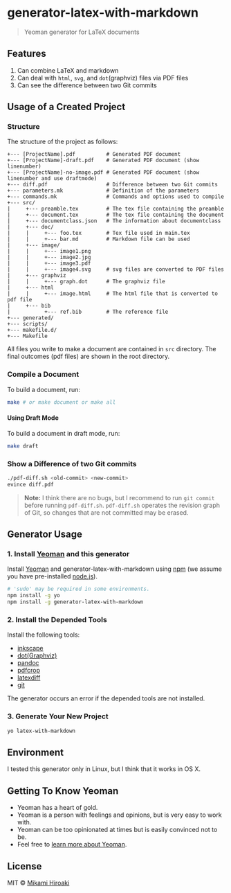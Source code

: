 # generator-latex-with-markdown
<!--
[![NPM version][npm-image]][npm-url]
[![Build Status][travis-image]][travis-url]
[![Dependency Status][daviddm-image]][daviddm-url]
-->
> Yeoman generator for LaTeX documents

## Features
1. Can combine LaTeX and markdown
2. Can deal with `html`, `svg`, and `dot`(graphviz) files via PDF files
3. Can see the difference between two Git commits

## Usage of a Created Project
### Structure
The structure of the project as follows:

```
+--- [ProjectName].pdf          # Generated PDF document
+--- [ProjectName]-draft.pdf    # Generated PDF document (show linenumber)
+--- [ProjectName]-no-image.pdf # Generated PDF document (show linenumber and use draftmode)
+--- diff.pdf                   # Difference between two Git commits
+--- parameters.mk              # Definition of the parameters
+--- commands.mk                # Commands and options used to compile
+--- src/
|     +--- preamble.tex         # The tex file containing the preamble
|     +--- document.tex         # The tex file containing the document
|     +--- documentclass.json   # The information about documentclass
|     +--- doc/
|     |     +--- foo.tex        # Tex file used in main.tex
|     |     +--- bar.md         # Markdown file can be used
|     +--- image/
|     |     +--- image1.png
|     |     +--- image2.jpg
|     |     +--- image3.pdf
|     |     +--- image4.svg     # svg files are converted to PDF files
|     +--- graphviz
|     |     +--- graph.dot      # The graphviz file
|     +--- html
|     |     +--- image.html     # The html file that is converted to pdf file
|     +--- bib
|           +--- ref.bib        # The reference file
+--- generated/
+--- scripts/
+--- makefile.d/
+--- Makefile
```

All files you write to make a document are contained in `src` directory. The final outcomes (pdf files) are shown in the root directory.

### Compile a Document
To build a document, run:
```bash
make # or make document or make all
```

#### Using Draft Mode
To build a document in draft mode, run:
```bash
make draft
```

### Show a Difference of two Git commits
```bash
./pdf-diff.sh <old-commit> <new-commit>
evince diff.pdf
```

> **Note:**
> I think there are no bugs, but I recommend to run `git commit` before running `pdf-diff.sh`. `pdf-diff.sh` operates the revision graph of Git, so changes that are not committed may be erased.

## Generator Usage
### 1. Install [Yeoman](http://yeoman.io) and this generator
Install [Yeoman](http://yeoman.io) and generator-latex-with-markdown using [npm](https://www.npmjs.com/) (we assume you have pre-installed [node.js](https://nodejs.org/)).

```bash
# 'sudo' may be required in some environments.
npm install -g yo
npm install -g generator-latex-with-markdown
```

### 2. Install the Depended Tools
Install the following tools:

* [inkscape](https://inkscape.org)
* [dot(Graphviz)](http://www.graphviz.org/)
* [pandoc](http://pandoc.org/)
* [pdfcrop](http://pdfcrop.sourceforge.net/)
* [latexdiff](https://www.ctan.org/tex-archive/support/latexdiff)
* [git](https://git-scm.com/)

The generator occurs an error if the depended tools are not installed.

### 3. Generate Your New Project
```bash
yo latex-with-markdown
```

## Environment

I tested this generator only in Linux, but I think that it works in OS X.

## Getting To Know Yeoman

 * Yeoman has a heart of gold.
 * Yeoman is a person with feelings and opinions, but is very easy to work with.
 * Yeoman can be too opinionated at times but is easily convinced not to be.
 * Feel free to [learn more about Yeoman](http://yeoman.io/).

## License

MIT © [Mikami Hiroaki]()

<!--

[npm-image]: https://badge.fury.io/js/generator-latex-with-markdown.svg
[npm-url]: https://npmjs.org/package/generator-latex-with-markdown
[travis-image]: https://travis-ci.org/hiroakimikami/generator-latex-with-markdown.svg?branch=master
[travis-url]: https://travis-ci.org/hiroakimikami/generator-latex-with-markdown
[daviddm-image]: https://david-dm.org/hiroakimikami/generator-latex-with-markdown.svg?theme=shields.io
[daviddm-url]: https://david-dm.org/hiroakimikami/generator-latex-with-markdown
-->
